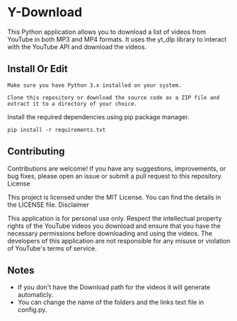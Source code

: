 # Y-Download

This Python application allows you to download a list of videos from YouTube in both MP3 and MP4 formats. It uses the yt_dlp library to interact with the YouTube API and download the videos.

## Install Or Edit

    Make sure you have Python 3.x installed on your system.

    Clone this repository or download the source code as a ZIP file and extract it to a directory of your choice.

Install the required dependencies using pip package manager.

    pip install -r requirements.txt

## Contributing

Contributions are welcome! If you have any suggestions, improvements, or bug fixes, please open an issue or submit a pull request to this repository.
License

This project is licensed under the MIT License. You can find the details in the LICENSE file.
Disclaimer

This application is for personal use only. Respect the intellectual property rights of the YouTube videos you download and ensure that you have the necessary permissions before downloading and using the videos. The developers of this application are not responsible for any misuse or violation of YouTube's terms of service.

## Notes

- If you don't have the Download path for the videos it will generate automaticly.
- You can change the name of the folders and the links text file in config.py.
